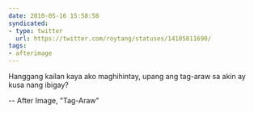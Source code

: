 ```yaml
---
date: 2010-05-16 15:58:58
syndicated:
- type: twitter
  url: https://twitter.com/roytang/statuses/14105811690/
tags:
- afterimage
---
```


Hanggang kailan kaya ako maghihintay, upang ang tag-araw sa akin ay kusa nang ibigay?

-- After Image, "Tag-Araw"